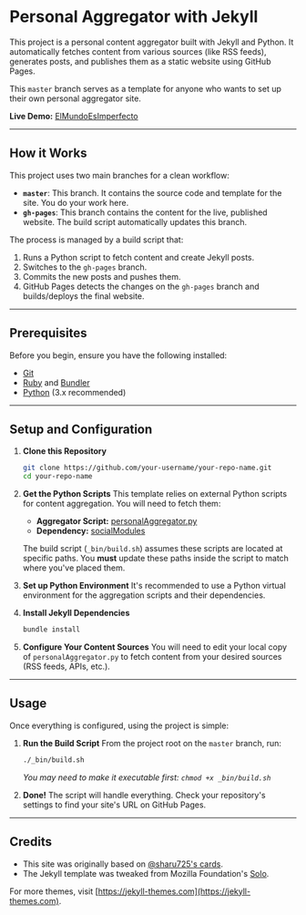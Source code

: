 # Personal Aggregator with Jekyll

This project is a personal content aggregator built with Jekyll and Python. It automatically fetches content from various sources (like RSS feeds), generates posts, and publishes them as a static website using GitHub Pages.

This `master` branch serves as a template for anyone who wants to set up their own personal aggregator site.

**Live Demo:** [ElMundoEsImperfecto](https://elmundoesimperfecto.com)

---

## How it Works

This project uses two main branches for a clean workflow:

*   **`master`**: This branch. It contains the source code and template for the site. You do your work here.
*   **`gh-pages`**: This branch contains the content for the live, published website. The build script automatically updates this branch.

The process is managed by a build script that:
1.  Runs a Python script to fetch content and create Jekyll posts.
2.  Switches to the `gh-pages` branch.
3.  Commits the new posts and pushes them.
4.  GitHub Pages detects the changes on the `gh-pages` branch and builds/deploys the final website.

---

## Prerequisites

Before you begin, ensure you have the following installed:
*   [Git](https://git-scm.com/)
*   [Ruby](https://www.ruby-lang.org/en/downloads/) and [Bundler](https://bundler.io/)
*   [Python](https://www.python.org/downloads/) (3.x recommended)

---

## Setup and Configuration

1.  **Clone this Repository**
    ```bash
    git clone https://github.com/your-username/your-repo-name.git
    cd your-repo-name
    ```

2.  **Get the Python Scripts**
    This template relies on external Python scripts for content aggregation. You will need to fetch them:
    *   **Aggregator Script:** [personalAggregator.py](https://github.com/fernand0/scripts/blob/master/personalAggregator.py)
    *   **Dependency:** [socialModules](https://github.com/fernand0/socialModules/)

    The build script (`_bin/build.sh`) assumes these scripts are located at specific paths. You **must** update these paths inside the script to match where you've placed them.

3.  **Set up Python Environment**
    It's recommended to use a Python virtual environment for the aggregation scripts and their dependencies.

4.  **Install Jekyll Dependencies**
    ```bash
    bundle install
    ```

5.  **Configure Your Content Sources**
    You will need to edit your local copy of `personalAggregator.py` to fetch content from your desired sources (RSS feeds, APIs, etc.).

---

## Usage

Once everything is configured, using the project is simple:

1.  **Run the Build Script**
    From the project root on the `master` branch, run:
    ```bash
    ./_bin/build.sh
    ```
    *You may need to make it executable first: `chmod +x _bin/build.sh`*

2.  **Done!**
    The script will handle everything. Check your repository's settings to find your site's URL on GitHub Pages.

---
## Credits

*   This site was originally based on [@sharu725's cards](https://github.com/sharu725/cards).
*   The Jekyll template was tweaked from Mozilla Foundation's [Solo](https://soloist.ai/).

For more themes, visit [https://jekyll-themes.com](https://jekyll-themes.com).